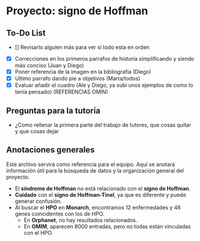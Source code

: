 # Proyecto: signo de Hoffman

## To-Do List

- [] Revisarlo alguien más para ver si todo esta en orden
- [X] Correcciones en los primeros parrafos de historia simplificando y siendo más conciso (Juan y Diego)
- [X] Poner referencia de la imagen en la bibliografía (Diego)
- [X] Ultimo parrafo dando pie a objetivos (Marta/todos)
- [X] Evaluar añadir el cuadro (Ale y Diego, ya subi unos ejemplos de como lo tenía pensado) (REFERENCIAS OMIN)

## Preguntas para la tutoría

- ¿Como rellenar la primera parte del trabajo de tutores, que cosas quitar y que cosas dejar

## Anotaciones generales

Este archivo servirá como referencia para el equipo. Aquí se anotará información útil para la búsqueda de datos y la organización general del proyecto.

- El **síndrome de Hoffman** no está relacionado con el **signo de Hoffman**.
- **Cuidado** con el **signo de Hoffman-Tinel**, ya que es diferente y puede generar confusión.
- Al buscar el **HPO** en **Monarch**, encontramos 12 enfermedades y 46 genes coincidentes con los de HPO.  
  - En **Orphanet**, no hay resultados relacionados.
  - En **OMIM**, aparecen 8000 entradas, pero no todas están vinculadas con el HPO.



